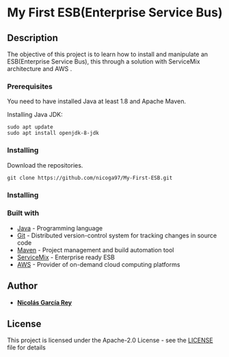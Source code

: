 # My First ESB(Enterprise Service Bus)
## Description
The objective of this project is to learn how to install and manipulate an ESB(Enterprise Service Bus),
this through  a solution with ServiceMix architecture 
and AWS .
 

 
### Prerequisites

 You need to have installed Java at least 1.8 and Apache Maven.

 Installing Java JDK:
```
sudo apt update
sudo apt install openjdk-8-jdk
```

### Installing
 Download the repositories.
```
git clone https://github.com/nicoga97/My-First-ESB.git
```
### Installing
      
### Built with

 * [Java](https://www.java.com) - Programming language
 * [Git](https://git-scm.com) - Distributed version-control system for tracking changes in source code
 * [Maven](https://maven.apache.org/) - Project management and build automation tool
 * [ServiceMix](https://spring.io/projects/spring-boot) - Enterprise ready ESB
 * [AWS](https://spring.io/projects/spring-boot) - Provider of on-demand cloud computing platforms

## Author

 * **[Nicolás García Rey](https://github.com/nicoga97)**
 
## License

This project is licensed under the Apache-2.0 License - see the [LICENSE](LICENSE) file for details